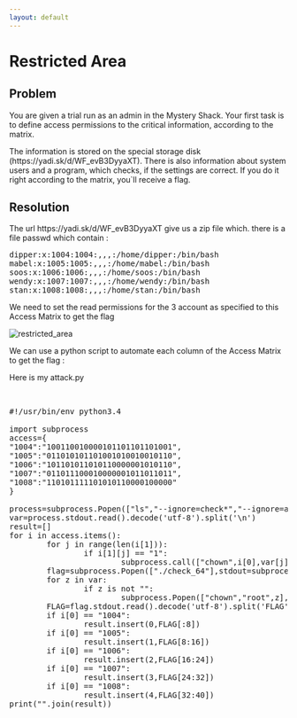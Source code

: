 ```yaml
---
layout: default
---
```


<h1>Restricted Area</h1>
<h2>Problem</h2>
<p>You are given a trial run as an admin in the Mystery Shack.
Your first task is to define access permissions to the critical information, according to the matrix.</p>

<p>The information is stored on the special storage disk (https://yadi.sk/d/WF_evB3DyyaXT). There is also information about system users and a program, which checks, if the settings are correct. If you do it right according to the matrix, you`ll receive a flag.</p>

<h2>Resolution</h2>

<p>The url https://yadi.sk/d/WF_evB3DyyaXT give us a zip file which.
there is a file passwd which contain :</p>
<pre class="code">
dipper:x:1004:1004:,,,:/home/dipper:/bin/bash
mabel:x:1005:1005:,,,:/home/mabel:/bin/bash
soos:x:1006:1006:,,,:/home/soos:/bin/bash
wendy:x:1007:1007:,,,:/home/wendy:/bin/bash
stan:x:1008:1008:,,,:/home/stan:/bin/bash
</pre>

<p>We need to set the read permissions for the 3 account as specified to this Access Matrix to get  the flag</p>
<img src="{{ site.baseurl}}/img/restricted_area.png" alt="restricted_area">

<p>We can use a python script to automate each column of the Access Matrix to get the flag :

Here is my attack.py</p></br>
<pre class="code">
#!/usr/bin/env python3.4

import subprocess
access={
"1004":"100110010000101101101101001",
"1005":"011010101101001010010010110",
"1006":"101101011010110000001010110",
"1007":"011011100010000001011011011",
"1008":"110101111101010110000100000"
}

process=subprocess.Popen(["ls","--ignore=check*","--ignore=attack*","--ignore=passwd","--ignore=lost*"],stdout=subprocess.PIPE)
var=process.stdout.read().decode('utf-8').split('\n')
result=[]
for i in access.items():
        for j in range(len(i[1])):
                if i[1][j] == "1":
                        subprocess.call(["chown",i[0],var[j]],stdout=subprocess.PIPE)
        flag=subprocess.Popen(["./check_64"],stdout=subprocess.PIPE)
        for z in var:
                if z is not "":
                        subprocess.Popen(["chown","root",z],stdout=subprocess.PIPE)
        FLAG=flag.stdout.read().decode('utf-8').split('FLAG')[1][2:]
        if i[0] == "1004":
                result.insert(0,FLAG[:8])
        if i[0] == "1005":
                result.insert(1,FLAG[8:16])
        if i[0] == "1006":
                result.insert(2,FLAG[16:24])
        if i[0] == "1007":
                result.insert(3,FLAG[24:32])
        if i[0] == "1008":
                result.insert(4,FLAG[32:40])
print("".join(result))
<pre>
